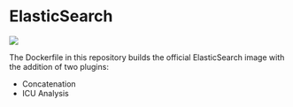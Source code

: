 # ElasticSearch

![](https://codebuild.eu-west-1.amazonaws.com/badges?uuid=eyJlbmNyeXB0ZWREYXRhIjoiYWE5TWV1Y0dFcE9saEdCdG1SRDYydDdvaEY1SldrOW1SZzQrRHBMWW9uTkN2SVVUYW12Nnh5eFEvWHA1dmVhZVExc002cUs2YTVXOVA4MXNBbTNvZ1BzPSIsIml2UGFyYW1ldGVyU3BlYyI6IkV6WnpReUx1cml5NmgxU2oiLCJtYXRlcmlhbFNldFNlcmlhbCI6MX0%3D&branch=main)

The Dockerfile in this repository builds the official ElasticSearch image with the addition of two plugins:

- Concatenation
- ICU Analysis
